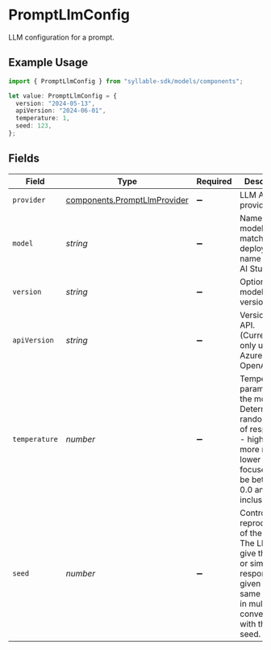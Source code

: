 # PromptLlmConfig

LLM configuration for a prompt.

## Example Usage

```typescript
import { PromptLlmConfig } from "syllable-sdk/models/components";

let value: PromptLlmConfig = {
  version: "2024-05-13",
  apiVersion: "2024-06-01",
  temperature: 1,
  seed: 123,
};
```

## Fields

| Field                                                                                                                                                           | Type                                                                                                                                                            | Required                                                                                                                                                        | Description                                                                                                                                                     | Example                                                                                                                                                         |
| --------------------------------------------------------------------------------------------------------------------------------------------------------------- | --------------------------------------------------------------------------------------------------------------------------------------------------------------- | --------------------------------------------------------------------------------------------------------------------------------------------------------------- | --------------------------------------------------------------------------------------------------------------------------------------------------------------- | --------------------------------------------------------------------------------------------------------------------------------------------------------------- |
| `provider`                                                                                                                                                      | [components.PromptLlmProvider](../../models/components/promptllmprovider.md)                                                                                    | :heavy_minus_sign:                                                                                                                                              | LLM API provider.                                                                                                                                               |                                                                                                                                                                 |
| `model`                                                                                                                                                         | *string*                                                                                                                                                        | :heavy_minus_sign:                                                                                                                                              | Name of the model. Must match the deployment name in Azure AI Studio.                                                                                           | gpt-4o                                                                                                                                                          |
| `version`                                                                                                                                                       | *string*                                                                                                                                                        | :heavy_minus_sign:                                                                                                                                              | Optional model version.                                                                                                                                         | 2024-05-13                                                                                                                                                      |
| `apiVersion`                                                                                                                                                    | *string*                                                                                                                                                        | :heavy_minus_sign:                                                                                                                                              | Version of the API. (Currently only used for Azure OpenAI.)                                                                                                     | 2024-06-01                                                                                                                                                      |
| `temperature`                                                                                                                                                   | *number*                                                                                                                                                        | :heavy_minus_sign:                                                                                                                                              | Temperature parameter for the model. Determines randomness of responses - higher is more random, lower is more focused. Must be between 0.0 and 2.0, inclusive. | 1                                                                                                                                                               |
| `seed`                                                                                                                                                          | *number*                                                                                                                                                        | :heavy_minus_sign:                                                                                                                                              | Controls the reproducibility of the job. The LLM will give the same or similar responses given the same inputs in multiple conversations with the same seed.    | 123                                                                                                                                                             |